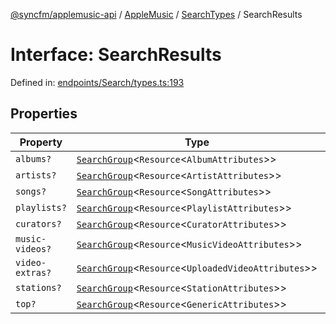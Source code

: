 [@syncfm/applemusic-api](../../../../../../globals.md) / [AppleMusic](../../../index.md) / [SearchTypes](../index.md) / SearchResults

# Interface: SearchResults

Defined in: [endpoints/Search/types.ts:193](https://github.com/sync-fm/applemusic-api/blob/9471caba6a6b5bc92263ffc6e5d9c04672ec1f7f/src/endpoints/Search/types.ts#L193)

## Properties

| Property | Type | Defined in |
| ------ | ------ | ------ |
| <a id="albums"></a> `albums?` | [`SearchGroup`](../type-aliases/SearchGroup.md)\<`Resource`\<`AlbumAttributes`\>\> | [endpoints/Search/types.ts:194](https://github.com/sync-fm/applemusic-api/blob/9471caba6a6b5bc92263ffc6e5d9c04672ec1f7f/src/endpoints/Search/types.ts#L194) |
| <a id="artists"></a> `artists?` | [`SearchGroup`](../type-aliases/SearchGroup.md)\<`Resource`\<`ArtistAttributes`\>\> | [endpoints/Search/types.ts:195](https://github.com/sync-fm/applemusic-api/blob/9471caba6a6b5bc92263ffc6e5d9c04672ec1f7f/src/endpoints/Search/types.ts#L195) |
| <a id="songs"></a> `songs?` | [`SearchGroup`](../type-aliases/SearchGroup.md)\<`Resource`\<`SongAttributes`\>\> | [endpoints/Search/types.ts:196](https://github.com/sync-fm/applemusic-api/blob/9471caba6a6b5bc92263ffc6e5d9c04672ec1f7f/src/endpoints/Search/types.ts#L196) |
| <a id="playlists"></a> `playlists?` | [`SearchGroup`](../type-aliases/SearchGroup.md)\<`Resource`\<`PlaylistAttributes`\>\> | [endpoints/Search/types.ts:197](https://github.com/sync-fm/applemusic-api/blob/9471caba6a6b5bc92263ffc6e5d9c04672ec1f7f/src/endpoints/Search/types.ts#L197) |
| <a id="curators"></a> `curators?` | [`SearchGroup`](../type-aliases/SearchGroup.md)\<`Resource`\<`CuratorAttributes`\>\> | [endpoints/Search/types.ts:198](https://github.com/sync-fm/applemusic-api/blob/9471caba6a6b5bc92263ffc6e5d9c04672ec1f7f/src/endpoints/Search/types.ts#L198) |
| <a id="music-videos"></a> `music-videos?` | [`SearchGroup`](../type-aliases/SearchGroup.md)\<`Resource`\<`MusicVideoAttributes`\>\> | [endpoints/Search/types.ts:199](https://github.com/sync-fm/applemusic-api/blob/9471caba6a6b5bc92263ffc6e5d9c04672ec1f7f/src/endpoints/Search/types.ts#L199) |
| <a id="video-extras"></a> `video-extras?` | [`SearchGroup`](../type-aliases/SearchGroup.md)\<`Resource`\<`UploadedVideoAttributes`\>\> | [endpoints/Search/types.ts:200](https://github.com/sync-fm/applemusic-api/blob/9471caba6a6b5bc92263ffc6e5d9c04672ec1f7f/src/endpoints/Search/types.ts#L200) |
| <a id="stations"></a> `stations?` | [`SearchGroup`](../type-aliases/SearchGroup.md)\<`Resource`\<`StationAttributes`\>\> | [endpoints/Search/types.ts:201](https://github.com/sync-fm/applemusic-api/blob/9471caba6a6b5bc92263ffc6e5d9c04672ec1f7f/src/endpoints/Search/types.ts#L201) |
| <a id="top"></a> `top?` | [`SearchGroup`](../type-aliases/SearchGroup.md)\<`Resource`\<`GenericAttributes`\>\> | [endpoints/Search/types.ts:202](https://github.com/sync-fm/applemusic-api/blob/9471caba6a6b5bc92263ffc6e5d9c04672ec1f7f/src/endpoints/Search/types.ts#L202) |
